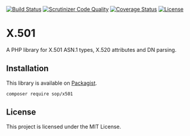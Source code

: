 [![Build Status](https://travis-ci.org/sop/x501.svg?branch=master)](https://travis-ci.org/sop/x501)
[![Scrutinizer Code Quality](https://scrutinizer-ci.com/g/sop/x501/badges/quality-score.png?b=master)](https://scrutinizer-ci.com/g/sop/x501/?branch=master)
[![Coverage Status](https://coveralls.io/repos/github/sop/x501/badge.svg?branch=master)](https://coveralls.io/github/sop/x501?branch=master)
[![License](https://poser.pugx.org/sop/x501/license)](https://github.com/sop/x501/blob/master/LICENSE)

# X.501
A PHP library for X.501 ASN.1 types, X.520 attributes and DN parsing.

## Installation
This library is available on
[Packagist](https://packagist.org/packages/sop/x501).

    composer require sop/x501

## License
This project is licensed under the MIT License.
